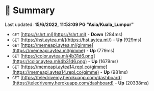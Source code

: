 # 📖 Summary
Last updated: **15/6/2022, 11:53:09 PG "Asia/Kuala_Lumpur"**

- `GET` [https://shrt.ml](https://shrt.ml) - **Down** (284ms)
- `GET` [https://hst.aytea.ml/](https://hst.aytea.ml/) - **Up** (929ms)
- `GET` [https://memeapi.aytea.ml/gimme](https://memeapi.aytea.ml/gimme) - **Up** (779ms)
- `GET` [https://color.aytea.ml/4b31d6.png](https://color.aytea.ml/4b31d6.png) - **Up** (1679ms)
- `GET` [https://memeapi.aytea14.repl.co/gimme](https://memeapi.aytea14.repl.co/gimme) - **Up** (981ms)
- `GET` [https://teledrivemy.herokuapp.com/dashboard](https://teledrivemy.herokuapp.com/dashboard) - **Up** (20338ms)
